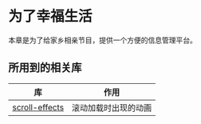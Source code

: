 # 为了幸福生活

本章是为了给家乡相亲节目，提供一个方便的信息管理平台。

## 所用到的相关库

| 库                                                      | 作用         |
|--------------------------------------------------------|------------| 
| [scroll-effects](https://lab.hakim.se/scroll-effects/) | 滚动加载时出现的动画 | 
